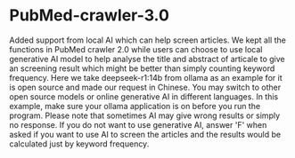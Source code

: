# PubMed-crawler-3.0
Added support from local AI which can help screen articles. We kept all the functions in PubMed crawler 2.0 while users can choose to use local generative AI model to help analyse the title and abstract of articale to give an screening result which might be better than simply counting keyword frequency.
Here we take deepseek-r1:14b from ollama as an example for it is open source and made our request in Chinese. You may switch to other open source models or online generative AI in different languages. In this example, make sure your ollama application is on before you run the program.
Please note that sometimes AI may give wrong results or simply no response.
If you do not want to use generative AI, answer 'F' when asked if you want to use AI to screen the articles and the results would be calculated just by keyword frequency.
